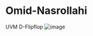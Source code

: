 # Omid-Nasrollahi
UVM  D-Flipflop
![image](https://github.com/user-attachments/assets/46403e0a-bd65-4026-87ff-33552095760e)
